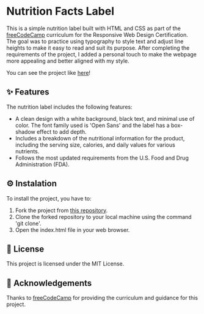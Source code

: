 # Nutrition Facts Label
This is a simple  nutrition label built with HTML and CSS as part of the [freeCodeCamp](https://www.freecodecamp.org/) curriculum for the Responsive Web Design Certification. The goal was to practice using typography to style text and adjust line heights to make it easy to read and suit its purpose. After completing the requirements of the project,  I added a personal touch to make the webpage more appealing and better aligned with my style.

You can see the project like [here](https://larissasoares.com/projects/nutrition%facts%20label/)!

## ✨ Features
The nutrition label includes the following features:

* A clean design with a white background, black text, and minimal use of color. The font family used is 'Open Sans' and the label has a box-shadow effect to add depth.
* Includes a breakdown of the nutritional information for the product, including the serving size, calories, and daily values for various nutrients.
* Follows the most updated requirements from the U.S. Food and Drug Administration (FDA).

## ⚙️ Instalation
To install the project, you have to:

1. Fork the project from [this repository](https://github.com/larissasoarre/NutritionFactsLabel).
2. Clone the forked repository to your local machine using the command 'git clone'.
3. Open the index.html file in your web browser.


## 🧾 License
This project is licensed under the MIT License.

## 🥰 Acknowledgements
Thanks to [freeCodeCamp](https://www.freecodecamp.org/) for providing the curriculum and guidance for this project.